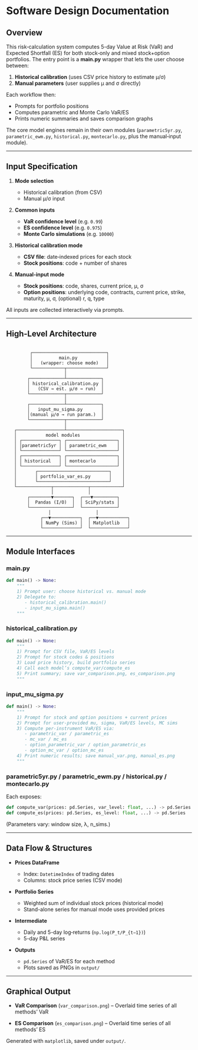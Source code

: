 # Software Design Documentation

## Overview

This risk‐calculation system computes 5-day Value at Risk (VaR) and Expected Shortfall (ES) for both stock‐only and mixed stock+option portfolios.  The entry point is a **main.py** wrapper that lets the user choose between:

1. **Historical calibration** (uses CSV price history to estimate μ/σ)  
2. **Manual parameters** (user supplies μ and σ directly)  

Each workflow then:

- Prompts for portfolio positions  
- Computes parametric and Monte Carlo VaR/ES  
- Prints numeric summaries and saves comparison graphs  

The core model engines remain in their own modules (`parametric5yr.py`, `parametric_ewm.py`, `historical.py`, `montecarlo.py`, plus the manual‐input module).

---

## Input Specification

1. **Mode selection**  
   - Historical calibration (from CSV)  
   - Manual μ/σ input  

2. **Common inputs**  
   - **VaR confidence level** (e.g. `0.99`)  
   - **ES confidence level** (e.g. `0.975`)  
   - **Monte Carlo simulations** (e.g. `10000`)  

3. **Historical calibration mode**  
   - **CSV file**: date‐indexed prices for each stock  
   - **Stock positions**: code + number of shares  

4. **Manual‐input mode**  
   - **Stock positions**: code, shares, current price, μ, σ  
   - **Option positions**: underlying code, contracts, current price, strike, maturity, μ, σ, (optional) r, q, type  

All inputs are collected interactively via prompts.

---

## High-Level Architecture
```

         ┌────────────────────────────┐
         │          main.py           │
         │   (wrapper: choose mode)   │
         └────────────┬───────────────┘
                      │
        ┌─────────────┴─────────────┐
        │ historical_calibration.py │
        │   (CSV → est. μ/σ → run)  │
        └─────────────┬─────────────┘
                      │
        ┌─────────────┴─────────────┐
        │   input_mu_sigma.py       │
        │(manual μ/σ → run param.)  │
        └─────────────┬─────────────┘
                      │
   ┌──────────────────┴─────────────────────┐
   │           model modules                │
   │ ┌──────────────┐ ┌───────────────────┐ │
   │ │parametric5yr │ │ parametric_ewm    │ │
   │ └──────────────┘ └───────────────────┘ │
   │ ┌──────────────┐ ┌───────────────────┐ │
   │ │ historical   │ │ montecarlo        │ │
   │ └──────────────┘ └───────────────────┘ │
   │       ┌───────────────────────────┐    │
   │       │ portfolio_var_es.py       │    │
   │       └───────────────────────────┘    │
   └─────────────┬─────────────┬────────────┘
                 │             │
        ┌────────▼───────┐  ┌───▼─────────┐
        │  Pandas (I/O)  │  │ SciPy/stats │
        └────────────────┘  └─────────────┘
                │                 │
             ┌──▼───────────┐  ┌──▼───────────┐
             │ NumPy (Sims) │  │ Matplotlib   │
             └──────────────┘  └──────────────┘
```
---

## Module Interfaces

### main.py

```python
def main() -> None:
    """
    1) Prompt user: choose historical vs. manual mode
    2) Delegate to:
       - historical_calibration.main()
       - input_mu_sigma.main()
    """
````

### historical\_calibration.py

```python
def main() -> None:
    """
    1) Prompt for CSV file, VaR/ES levels
    2) Prompt for stock codes & positions
    3) Load price history, build portfolio series
    4) Call each model’s compute_var/compute_es
    5) Print summary; save var_comparison.png, es_comparison.png
    """
```

### input\_mu\_sigma.py

```python
def main() -> None:
    """
    1) Prompt for stock and option positions + current prices
    2) Prompt for user‐provided mu, sigma, VaR/ES levels, MC sims
    3) Compute per‐instrument VaR/ES via:
       - parametric_var / parametric_es
       - mc_var / mc_es
       - option_parametric_var / option_parametric_es
       - option_mc_var / option_mc_es
    4) Print numeric results; save manual_var.png, manual_es.png
    """
```

### parametric5yr.py / parametric\_ewm.py / historical.py / montecarlo.py

Each exposes:

```python
def compute_var(prices: pd.Series, var_level: float, ...) -> pd.Series
def compute_es(prices: pd.Series, es_level: float, ...) -> pd.Series
```

(Parameters vary: window size, λ, n\_sims.)

---

## Data Flow & Structures

* **Prices DataFrame**

  * Index: `DatetimeIndex` of trading dates
  * Columns: stock price series (CSV mode)

* **Portfolio Series**

  * Weighted sum of individual stock prices (historical mode)
  * Stand-alone series for manual mode uses provided prices

* **Intermediate**

  * Daily and 5-day log‐returns (`np.log(P_t/P_{t−1})`)
  * 5-day P\&L series

* **Outputs**

  * `pd.Series` of VaR/ES for each method
  * Plots saved as PNGs in `output/`

---

## Graphical Output

* **VaR Comparison** (`var_comparison.png`)
  – Overlaid time series of all methods’ VaR

* **ES Comparison** (`es_comparison.png`)
  – Overlaid time series of all methods’ ES

Generated with `matplotlib`, saved under `output/`.
